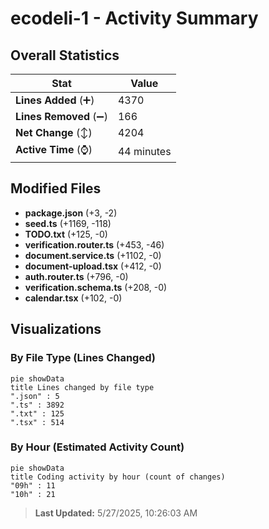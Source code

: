 # ecodeli-1 - Activity Summary 

## Overall Statistics

| Stat                   | Value                                                             |
| ---------------------- | ----------------------------------------------------------------- |
| **Lines Added** (➕)   | 4370                                          |
| **Lines Removed** (➖) | 166                                        |
| **Net Change** (↕)    | 4204                |
| **Active Time** (⌚)   | 44 minutes |


## Modified Files
- **package.json** (+3, -2)
- **seed.ts** (+1169, -118)
- **TODO.txt** (+125, -0)
- **verification.router.ts** (+453, -46)
- **document.service.ts** (+1102, -0)
- **document-upload.tsx** (+412, -0)
- **auth.router.ts** (+796, -0)
- **verification.schema.ts** (+208, -0)
- **calendar.tsx** (+102, -0)

## Visualizations

### By File Type (Lines Changed)

```mermaid
pie showData
title Lines changed by file type
".json" : 5
".ts" : 3892
".txt" : 125
".tsx" : 514
```

### By Hour (Estimated Activity Count)

```mermaid
pie showData
title Coding activity by hour (count of changes)
"09h" : 11
"10h" : 21
```


> **Last Updated:** 5/27/2025, 10:26:03 AM